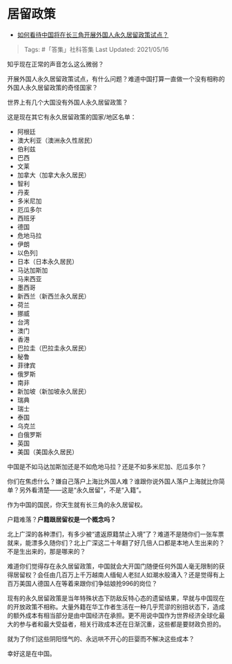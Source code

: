 # 居留政策

- [如何看待中国将在长三角开展外国人永久居留政策试点？](https://www.zhihu.com/question/358942594/answer/930873105)

>Tags: #「答集」社科答集
>Last Updated: 2021/05/16

知乎现在正常的声音怎么这么微弱？

开展外国人永久居留政策试点，有什么问题？难道中国打算一直做一个没有相称的外国人永久居留政策的奇怪国家？

世界上有几个大国没有外国人永久居留政策？

这是现在其它有永久居留政策的国家/地区名单：

-   阿根廷
-   澳大利亚（澳洲永久性居民）
-   伯利兹
-   巴西
-   文莱
-   加拿大（加拿大永久居民）
-   智利
-   丹麦
-   多米尼加
-   厄瓜多尔
-   西班牙
-   德国
-   危地马拉
-   伊朗
-   以色列]
-   日本（日本永久居民）
-   马达加斯加
-   马来西亚
-   墨西哥
-   新西兰（新西兰永久居民）
-   荷兰
-   挪威
-   台湾
-   澳门
-   香港
-   巴拉圭（巴拉圭永久居民）
-   秘鲁
-   菲律宾
-   俄罗斯
-   南非
-   新加坡（新加坡永久居民）
-   瑞典
-   瑞士
-   泰国
-   乌克兰
-   白俄罗斯
-   英国
-   美国（美国永久居民）

中国是不如马达加斯加还是不如危地马拉？还是不如多米尼加、厄瓜多尔？

  

你们在焦虑什么？嫌自己落户上海比外国人难？谁跟你说外国人落户上海就比你简单？另外看清楚——这是“永久居留”，不是“入籍”。

作为中国的国民，你天生就有长三角的永久居留权。

户籍难落？**户籍跟居留权是一个概念吗？**

北上广深的各种漂们，有多少被“遣返原籍禁止入境”了？难道不是随你们一张车票就来，能漂多久随你们？北上广深这二十年翻了好几倍人口都是本地人生出来的？不是生出来的，那是哪来的？

难道你们觉得存在永久居留政策，中国就会大开国门随便任何外国人毫无限制的获得居留权？会任由几百万上千万越南人缅甸人老挝人如潮水般涌入？还是觉得有上百万美国人德国人在等着来跟你们争姑娘抢996的岗位？

现有的永久居留政策是当年特殊状态下防敌反特心态的遗留结果，早就与中国现在的开放政策不相称。大量外籍在华工作者生活在一种几乎荒谬的别扭状态下，造成的额外成本有相当部分是由中国经济在承担。更不用说中国作为世界经济全球化最大的参与者和最大受益者，相关行政成本还在日渐沉重，这些都是要财政负担的。

就为了你们这些阴阳怪气的、永远哄不开心的巨婴而不解决这些成本？

幸好这是在中国。